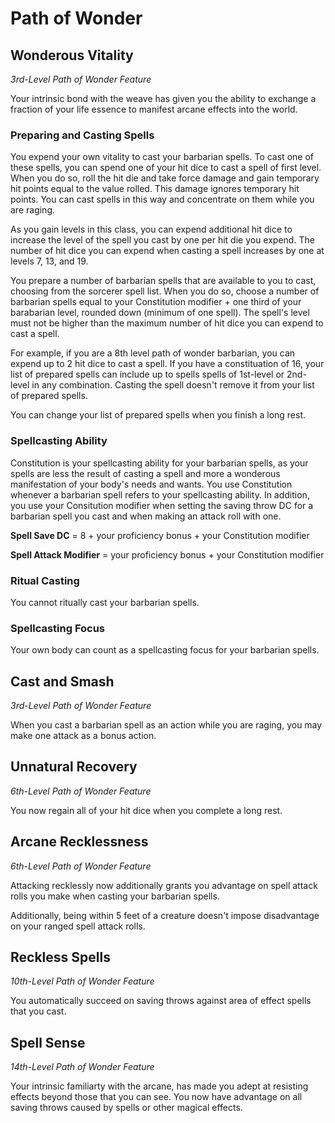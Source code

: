 # Path of Wonder

## Wonderous Vitality

*3rd-Level Path of Wonder Feature*

Your intrinsic bond with the weave has given you the ability to exchange a fraction of your life essence to manifest arcane effects into the world.

### Preparing and Casting Spells

You expend your own vitality to cast your barbarian spells. To cast one of these spells, you can spend one of your hit dice to cast a spell of first level. When you do so, roll the hit die and take force damage and gain temporary hit points equal to the value rolled. This damage ignores temporary hit points. You can cast spells in this way and concentrate on them while you are raging.

As you gain levels in this class, you can expend additional hit dice to increase the level of the spell you cast by one per hit die you expend. The number of hit dice you can expend when casting a spell increases by one at levels 7, 13, and 19. 

You prepare a number of barbarian spells that are available to you to cast, choosing from the sorcerer spell list. When you do so, choose a number of barbarian spells equal to your Constitution modifier + one third of your barabarian level, rounded down (minimum of one spell). The spell's level must not be higher than the maximum number of hit dice you can expend to cast a spell.

For example, if you are a 8th level path of wonder barbarian, you can expend up to 2 hit dice to cast a spell. If you have a constituation of 16, your list of prepared spells can include up to spells spells of 1st-level or 2nd-level in any combination. Casting the spell doesn't remove it from your list of prepared spells.

You can change your list of prepared spells when you finish a long rest.

### Spellcasting Ability

Constitution is your spellcasting ability for your barbarian spells, as your spells are less the result of casting a spell and more a wonderous manifestation of your body's needs and wants. You use Constitution whenever a barbarian spell refers to your spellcasting ability. In addition, you use your Consitution modifier when setting the saving throw DC for a barbarian spell you cast and when making an attack roll with one.

**Spell Save DC** = 8 + your proficiency bonus + your Constitution modifier

**Spell Attack Modifier** = your proficiency bonus + your Constitution modifier

### Ritual Casting

You cannot ritually cast your barbarian spells.

### Spellcasting Focus

Your own body can count as a spellcasting focus for your barbarian spells.

## Cast and Smash

*3rd-Level Path of Wonder Feature*

When you cast a barbarian spell as an action while you are raging, you may make one attack as a bonus action.

## Unnatural Recovery

*6th-Level Path of Wonder Feature*

You now regain all of your hit dice when you complete a long rest.

## Arcane Recklessness

*6th-Level Path of Wonder Feature*

Attacking recklessly now additionally grants you advantage on spell attack rolls you make when casting your barbarian spells.

Additionally, being within 5 feet of a creature doesn't impose disadvantage on your ranged spell attack rolls.

## Reckless Spells

*10th-Level Path of Wonder Feature*

You automatically succeed on saving throws against area of effect spells that you cast.

## Spell Sense

*14th-Level Path of Wonder Feature*

Your intrinsic familiarty with the arcane, has made you adept at resisting effects beyond those that you can see. You now have advantage on all saving throws caused by spells or other magical effects.